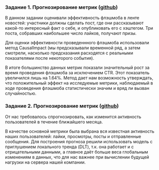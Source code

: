 ### Задание 1. Прогнозирование метрик (__[github](https://github.com/Darinchi/Data_Analyst_Simulator/blob/main/3_metrics_forecast/forecast_1.ipynb)__)

В данном задании оценивали эффективность флэшмоба в ленте новостей: участники должны сделать пост, где они рассказывают какой-то интересный факт о себе, и опубликовать его с хэштегом. 
Три поста, собравших наибольшее число лайков, получают призы.

Для оценки эффективности проведеннного флэшмоба использовали метод CausalImpact (мы предсказывали временной ряд, а затем смотрели, насколько предсказания расходятся с реальными показателями после некоторого события).

В итоге большинство данных метрик показали значительный рост за время проведения флэшмоба за исключением CTR. Этот показатель увеличился лишь на 1.64%.
Метод дает нам возможность утверждать, что положительный эффект на исследуемые метрики, наблюдаемый в ходе проведения флэшмоба статистически значим и вряд ли вызван случайностью.


### Задание 2. Прогнозирование метрик (__[github](https://github.com/Darinchi/Data_Analyst_Simulator/blob/main/3_metrics_forecast/forecast_2.ipynb)__)

От нас требовалось спрогнозировать, как изменится активность пользователей в течение ближайшего месяца. 

В качестве основной метрики была выбрана вся известная активность наших пользователей: лайки, просмотры, посты и отправленные сообщения.
Для построения прогноза решили использовать модель с приглушением локального тренда (DLT), т.к. она работает и с отрицательными данными, а главное даёт больше веса глобальным изменениям в данных, что для нас важнее при вычислении будущей нагрузки на сервера нашей компании.
